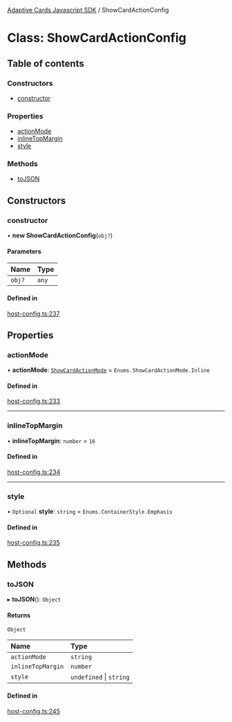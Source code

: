 [Adaptive Cards Javascript SDK](../README.md) / ShowCardActionConfig

# Class: ShowCardActionConfig

## Table of contents

### Constructors

- [constructor](ShowCardActionConfig.md#constructor)

### Properties

- [actionMode](ShowCardActionConfig.md#actionmode)
- [inlineTopMargin](ShowCardActionConfig.md#inlinetopmargin)
- [style](ShowCardActionConfig.md#style)

### Methods

- [toJSON](ShowCardActionConfig.md#tojson)

## Constructors

### constructor

• **new ShowCardActionConfig**(`obj?`)

#### Parameters

| Name | Type |
| :------ | :------ |
| `obj?` | `any` |

#### Defined in

[host-config.ts:237](https://github.com/asseco-see/AdaptiveCards/blob/1f0afdc45/source/nodejs/adaptivecards/src/host-config.ts#L237)

## Properties

### actionMode

• **actionMode**: [`ShowCardActionMode`](../enums/ShowCardActionMode.md) = `Enums.ShowCardActionMode.Inline`

#### Defined in

[host-config.ts:233](https://github.com/asseco-see/AdaptiveCards/blob/1f0afdc45/source/nodejs/adaptivecards/src/host-config.ts#L233)

___

### inlineTopMargin

• **inlineTopMargin**: `number` = `16`

#### Defined in

[host-config.ts:234](https://github.com/asseco-see/AdaptiveCards/blob/1f0afdc45/source/nodejs/adaptivecards/src/host-config.ts#L234)

___

### style

• `Optional` **style**: `string` = `Enums.ContainerStyle.Emphasis`

#### Defined in

[host-config.ts:235](https://github.com/asseco-see/AdaptiveCards/blob/1f0afdc45/source/nodejs/adaptivecards/src/host-config.ts#L235)

## Methods

### toJSON

▸ **toJSON**(): `Object`

#### Returns

`Object`

| Name | Type |
| :------ | :------ |
| `actionMode` | `string` |
| `inlineTopMargin` | `number` |
| `style` | `undefined` \| `string` |

#### Defined in

[host-config.ts:245](https://github.com/asseco-see/AdaptiveCards/blob/1f0afdc45/source/nodejs/adaptivecards/src/host-config.ts#L245)

